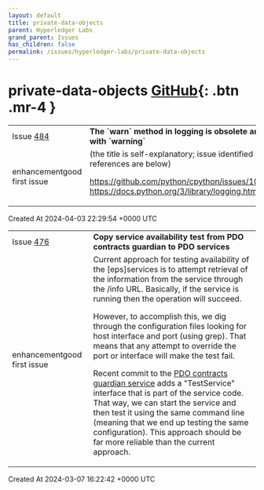 ```yaml
---
layout: default
title: private-data-objects
parent: Hyperledger Labs
grand_parent: Issues
has_children: false
permalink: /issues/hyperledger-labs/private-data-objects
---
```


# private-data-objects <span class="fs-3 right-align">[GitHub](https://github.com/hyperledger-labs/private-data-objects){: .btn .mr-4 }</span>


<div>
    <table>
        <tr>
            <td>
                Issue <a href="https://github.com/hyperledger-labs/private-data-objects/issues/484" class=".btn">484</a>
            </td>
            <td>
                <b>
                    The `warn` method in logging is obsolete and should be replaced with `warning`
                </b>
            </td>
        </tr>
        <tr>
            <td>
                <span class="chip">enhancement</span><span class="chip">good first issue</span>
            </td>
            <td>
                (the title is self-explanatory; issue identified in #483 ; some references are below)

https://github.com/python/cpython/issues/105376
https://docs.python.org/3/library/logging.html#logging.Logger.warning
            </td>
        </tr>
    </table>
    <div class="right-align">
        Created At 2024-04-03 22:29:54 +0000 UTC
    </div>
</div>

<div>
    <table>
        <tr>
            <td>
                Issue <a href="https://github.com/hyperledger-labs/private-data-objects/issues/476" class=".btn">476</a>
            </td>
            <td>
                <b>
                    Copy service availability test from PDO contracts guardian to PDO services
                </b>
            </td>
        </tr>
        <tr>
            <td>
                <span class="chip">enhancement</span><span class="chip">good first issue</span>
            </td>
            <td>
                Current approach for testing availability of the [eps]services is to attempt retrieval of the information from the service through the /info URL. Basically, if the service is running then the operation will succeed. 

However, to accomplish this, we dig through the configuration files looking for host interface and port (using grep). That means that any attempt to override the port or interface will make the test fail.

Recent commit to the [PDO contracts guardian service](https://github.com/hyperledger-labs/pdo-contracts/blob/main/inference-contract/pdo/inference/scripts/guardianCLI.py#L81) adds a "TestService" interface that is part of the service code. That way, we can start the service and then test it using the same command line (meaning that we end up testing the same configuration). This approach should be far more reliable than the current approach.
            </td>
        </tr>
    </table>
    <div class="right-align">
        Created At 2024-03-07 16:22:42 +0000 UTC
    </div>
</div>

